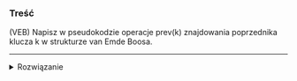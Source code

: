 ### Treść
(VEB)
Napisz w pseudokodzie operacje prev(k) znajdowania poprzednika klucza k w strukturze van Emde Boosa.

------
<details><summary>Rozwiązanie</summary>
<p>

```python
def findprev(T,x):
    if x >= T.max:
        return T.max
    if x < T.min:
        return -1
    hi = H(x)
    lo = L(x)
    if lo > T.cluster[hi].min:
        return hi<<halfM + findnext(Y.cluster[hi], lo)
    j = findnext(T.summary, hi)
    return j<<highM + T.cluster[j].min
```